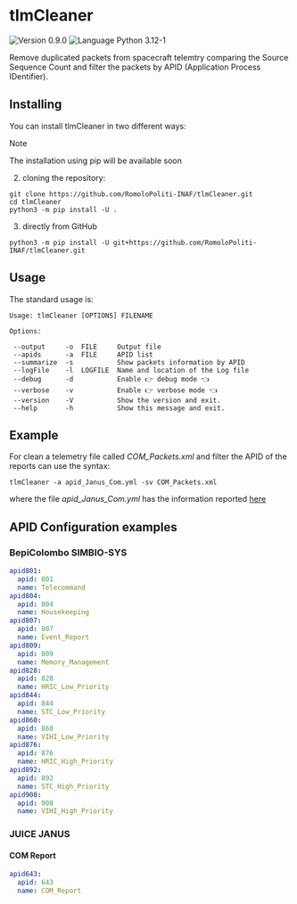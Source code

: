 # tlmCleaner
![Version 0.9.0](https://img.shields.io/badge/version-0.9.0-blue?style=plastic)
![Language Python 3.12-1](https://img.shields.io/badge/python-3.12.1-orange?style=plastic&logo=python)

Remove duplicated packets from spacecraft telemtry comparing the Source Sequence Count and filter the packets by APID (Application Process IDentifier).

## Installing

You can install tlmCleaner in two different ways:

> [!NOTE]
> The installation using pip will be available soon

2. cloning the repository:

```console
git clone https://github.com/RomoloPoliti-INAF/tlmCleaner.git
cd tlmCleaner
python3 -m pip install -U .
```

3. directly from GitHub

```console
python3 -m pip install -U git+https://github.com/RomoloPoliti-INAF/tlmCleaner.git
```

## Usage

The standard usage is:

```console
Usage: tlmCleaner [OPTIONS] FILENAME   

Options:

 --output     -o  FILE     Output file
 --apids      -a  FILE     APID list
 --summarize  -s           Show packets information by APID
 --logFile    -l  LOGFILE  Name and location of the Log file
 --debug      -d           Enable 👉 debug mode 👈
 --verbose    -v           Enable 👉 verbose mode 👈 
 --version    -V           Show the version and exit.
 --help       -h           Show this message and exit.  
```

##  Example
For clean a telemetry file called *COM_Packets.xml* and filter the APID of the reports can use the syntax:

```console
tlmCleaner -a apid_Janus_Com.yml -sv COM_Packets.xml
````

where the file *apid_Janus_Com.yml* has the information reported [here](#com-report)

## APID Configuration examples

### BepiColombo SIMBIO-SYS

```yaml
apid801:
  apid: 801
  name: Telecommand
apid804:
  apid: 804
  name: Housekeeping
apid807:
  apid: 807
  name: Event_Report
apid809:
  apid: 809
  name: Memory_Management
apid828:
  apid: 828
  name: HRIC_Low_Priority
apid844:
  apid: 844
  name: STC_Low_Priority
apid860:
  apid: 860
  name: VIHI_Low_Priority
apid876:
  apid: 876
  name: HRIC_High_Priority
apid892:
  apid: 892
  name: STC_High_Priority
apid908:
  apid: 908
  name: VIHI_High_Priority
```

### JUICE JANUS
#### COM Report

```yaml
apid643:
  apid: 643
  name: COM_Report
```

